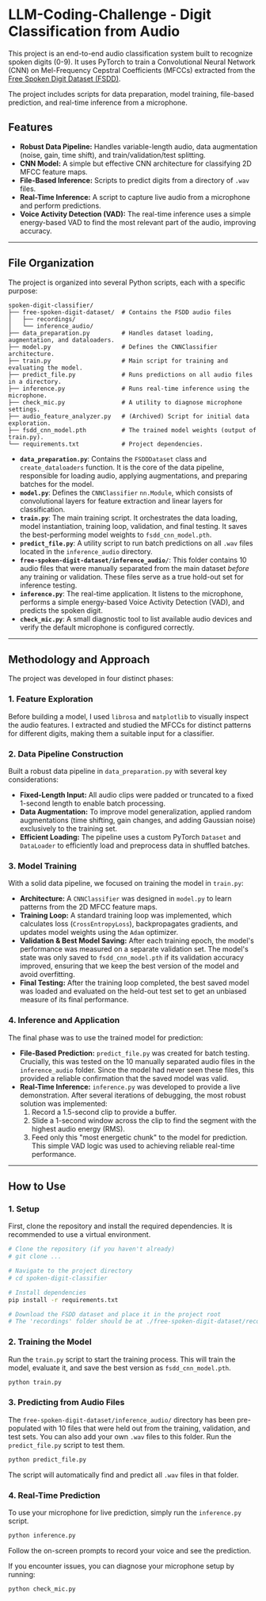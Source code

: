 # LLM-Coding-Challenge - Digit Classification from Audio
This project is an end-to-end audio classification system built to recognize spoken digits (0-9). It uses PyTorch to train a Convolutional Neural Network (CNN) on Mel-Frequency Cepstral Coefficients (MFCCs) extracted from the [Free Spoken Digit Dataset (FSDD)](https://github.com/Jakobovski/free-spoken-digit-dataset).

The project includes scripts for data preparation, model training, file-based prediction, and real-time inference from a microphone.

## Features

- **Robust Data Pipeline:** Handles variable-length audio, data augmentation (noise, gain, time shift), and train/validation/test splitting.
- **CNN Model:** A simple but effective CNN architecture for classifying 2D MFCC feature maps.
- **File-Based Inference:** Scripts to predict digits from a directory of `.wav` files.
- **Real-Time Inference:** A script to capture live audio from a microphone and perform predictions.
- **Voice Activity Detection (VAD):** The real-time inference uses a simple energy-based VAD to find the most relevant part of the audio, improving accuracy.

---

## File Organization

The project is organized into several Python scripts, each with a specific purpose:

```
spoken-digit-classifier/
├── free-spoken-digit-dataset/  # Contains the FSDD audio files
│   ├── recordings/
│   └── inference_audio/
├── data_preparation.py         # Handles dataset loading, augmentation, and dataloaders.
├── model.py                    # Defines the CNNClassifier architecture.
├── train.py                    # Main script for training and evaluating the model.
├── predict_file.py             # Runs predictions on all audio files in a directory.
├── inference.py                # Runs real-time inference using the microphone.
├── check_mic.py                # A utility to diagnose microphone settings.
├── audio_feature_analyzer.py   # (Archived) Script for initial data exploration.
├── fsdd_cnn_model.pth          # The trained model weights (output of train.py).
└── requirements.txt            # Project dependencies.
```

- **`data_preparation.py`**: Contains the `FSDDDataset` class and `create_dataloaders` function. It is the core of the data pipeline, responsible for loading audio, applying augmentations, and preparing batches for the model.
- **`model.py`**: Defines the `CNNClassifier` `nn.Module`, which consists of convolutional layers for feature extraction and linear layers for classification.
- **`train.py`**: The main training script. It orchestrates the data loading, model instantiation, training loop, validation, and final testing. It saves the best-performing model weights to `fsdd_cnn_model.pth`.
- **`predict_file.py`**: A utility script to run batch predictions on all `.wav` files located in the `inference_audio` directory.
- **`free-spoken-digit-dataset/inference_audio/`**: This folder contains 10 audio files that were manually separated from the main dataset *before* any training or validation. These files serve as a true hold-out set for inference testing.
- **`inference.py`**: The real-time application. It listens to the microphone, performs a simple energy-based Voice Activity Detection (VAD), and predicts the spoken digit.
- **`check_mic.py`**: A small diagnostic tool to list available audio devices and verify the default microphone is configured correctly.

---

## Methodology and Approach

The project was developed in four distinct phases:

### 1. Feature Exploration
Before building a model, I used `librosa` and `matplotlib` to visually inspect the audio features. I extracted and studied the MFCCs for distinct patterns for different digits, making them a suitable input for a classifier. 

### 2. Data Pipeline Construction
Built a robust data pipeline in `data_preparation.py` with several key considerations:
- **Fixed-Length Input:** All audio clips were padded or truncated to a fixed 1-second length to enable batch processing.
- **Data Augmentation:** To improve model generalization, applied random augmentations (time shifting, gain changes, and adding Gaussian noise) exclusively to the training set.
- **Efficient Loading:** The pipeline uses a custom PyTorch `Dataset` and `DataLoader` to efficiently load and preprocess data in shuffled batches.

### 3. Model Training
With a solid data pipeline, we focused on training the model in `train.py`:
- **Architecture:** A `CNNClassifier` was designed in `model.py` to learn patterns from the 2D MFCC feature maps.
- **Training Loop:** A standard training loop was implemented, which calculates loss (`CrossEntropyLoss`), backpropagates gradients, and updates model weights using the `Adam` optimizer.
- **Validation & Best Model Saving:** After each training epoch, the model's performance was measured on a separate validation set. The model's state was only saved to `fsdd_cnn_model.pth` if its validation accuracy improved, ensuring that we keep the best version of the model and avoid overfitting.
- **Final Testing:** After the training loop completed, the best saved model was loaded and evaluated on the held-out test set to get an unbiased measure of its final performance.

### 4. Inference and Application
The final phase was to use the trained model for prediction:
- **File-Based Prediction:** `predict_file.py` was created for batch testing. Crucially, this was tested on the 10 manually separated audio files in the `inference_audio` folder. Since the model had never seen these files, this provided a reliable confirmation that the saved model was valid.
- **Real-Time Inference:** `inference.py` was developed to provide a live demonstration. After several iterations of debugging, the most robust solution was implemented:
    1.  Record a 1.5-second clip to provide a buffer.
    2.  Slide a 1-second window across the clip to find the segment with the highest audio energy (RMS).
    3.  Feed only this "most energetic chunk" to the model for prediction. This simple VAD logic was used to achieving reliable real-time performance.

---

## How to Use

### 1. Setup

First, clone the repository and install the required dependencies. It is recommended to use a virtual environment.

```bash
# Clone the repository (if you haven't already)
# git clone ...

# Navigate to the project directory
# cd spoken-digit-classifier

# Install dependencies
pip install -r requirements.txt

# Download the FSDD dataset and place it in the project root
# The 'recordings' folder should be at ./free-spoken-digit-dataset/recordings/
```

### 2. Training the Model

Run the `train.py` script to start the training process. This will train the model, evaluate it, and save the best version as `fsdd_cnn_model.pth`.

```bash
python train.py
```

### 3. Predicting from Audio Files

The `free-spoken-digit-dataset/inference_audio/` directory has been pre-populated with 10 files that were held out from the training, validation, and test sets. You can also add your own `.wav` files to this folder. Run the `predict_file.py` script to test them.

```bash
python predict_file.py
```
The script will automatically find and predict all `.wav` files in that folder.

### 4. Real-Time Prediction

To use your microphone for live prediction, simply run the `inference.py` script.

```bash
python inference.py
```
Follow the on-screen prompts to record your voice and see the prediction.

If you encounter issues, you can diagnose your microphone setup by running:
```bash
python check_mic.py
```
